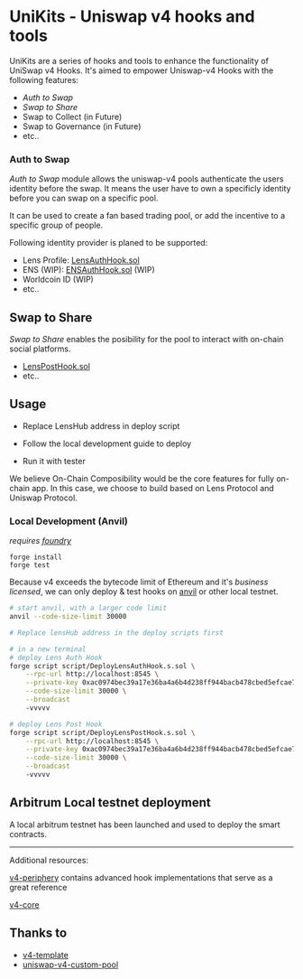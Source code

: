 # UniKits -  Uniswap v4 hooks and tools

UniKits are a series of hooks and tools to enhance the functionality of UniSwap v4 Hooks. It's aimed to empower Uniswap-v4 Hooks with the following features:

* *Auth to Swap*
* *Swap to Share*
* Swap to Collect (in Future)
* Swap to Governance (in Future)
* etc..

### Auth to Swap

*Auth to Swap* module allows the uniswap-v4 pools authenticate the users identity before the swap. It means the user have to own a specificly identity before you can swap on a specific pool.

It can be used to create a fan based trading pool, or add the incentive to a specific group of people.

Following identity provider is planed to be supported:

* Lens Profile: [LensAuthHook.sol](./src/LensAuthHook.sol)
* ENS (WIP): [ENSAuthHook.sol](./src/ENSAuthHook.sol) (WIP)
* Worldcoin ID (WIP)
* etc..

## Swap to Share

*Swap to Share* enables the posibility for the pool to interact with on-chain social platforms.

* [LensPostHook.sol](./src/LensPostHook.sol)
* etc..

## Usage

* Replace LensHub address in deploy script

* Follow the local development guide to deploy

* Run it with tester

We believe On-Chain Composibility would be the core features for fully on-chain app. In this case, we choose to build based on Lens Protocol and Uniswap Protocol.

### Local Development (Anvil)

*requires [foundry](https://book.getfoundry.sh)*

```
forge install
forge test
```

Because v4 exceeds the bytecode limit of Ethereum and it's *business licensed*, we can only deploy & test hooks on [anvil](https://book.getfoundry.sh/anvil/) or other local testnet.

```bash
# start anvil, with a larger code limit
anvil --code-size-limit 30000

# Replace lensHub address in the deploy scripts first

# in a new terminal
# deploy Lens Auth Hook
forge script script/DeployLensAuthHook.s.sol \
    --rpc-url http://localhost:8545 \
    --private-key 0xac0974bec39a17e36ba4a6b4d238ff944bacb478cbed5efcae784d7bf4f2ff80 \
    --code-size-limit 30000 \
    --broadcast
    -vvvvv

# deploy Lens Post Hook
forge script script/DeployLensPostHook.s.sol \
    --rpc-url http://localhost:8545 \
    --private-key 0xac0974bec39a17e36ba4a6b4d238ff944bacb478cbed5efcae784d7bf4f2ff80 \
    --code-size-limit 30000 \
    --broadcast
    -vvvvv

```

## Arbitrum Local testnet deployment

A local arbitrum testnet has been launched and used to deploy the smart contracts.

---

Additional resources:

[v4-periphery](https://github.com/uniswap/v4-periphery) contains advanced hook implementations that serve as a great reference

[v4-core](https://github.com/uniswap/v4-core)

## Thanks to

* [v4-template](https://github.com/saucepoint/v4-template)
* [uniswap-v4-custom-pool](uniswap-v4-custom-pool)
